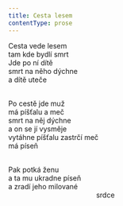```yaml
---
title: Cesta lesem
contentType: prose
---
```


<section>

Cesta vede lesem  
tam kde bydlí smrt  
Jde po ní dítě  
smrt na něho dýchne  
a dítě uteče  
 

Po cestě jde muž  
má píšťalu a meč  
smrt na něj dýchne  
a on se jí vysměje  
vytáhne píšťalu zastrčí meč  
má píseň  
 

Pak potká ženu  
a ta mu ukradne píseň  
a zradí jeho milované  
                                             srdce

</section>
